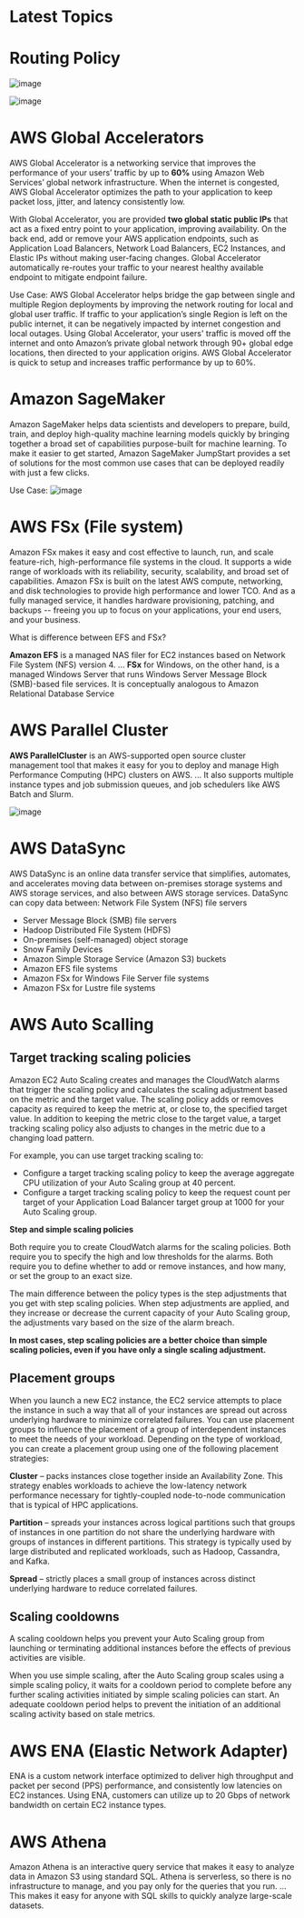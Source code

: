 # Latest Topics

# **Routing Policy**

![image](https://user-images.githubusercontent.com/17270996/150969956-c51871f2-109b-40bd-b584-b0c9faa92950.png)

![image](https://user-images.githubusercontent.com/17270996/150970423-670fbe4e-526d-457c-ac8d-438b7a08492f.png)

# **AWS Global Accelerators**

AWS Global Accelerator is a networking service that improves the performance of your users’ traffic by up to **60%** using Amazon Web Services’ global network infrastructure. When the internet is congested, AWS Global Accelerator optimizes the path to your application to keep packet loss, jitter, and latency consistently low.

With Global Accelerator, you are provided **two global static public IPs** that act as a fixed entry point to your application, improving availability. On the back end, add or remove your AWS application endpoints, such as Application Load Balancers, Network Load Balancers, EC2 Instances, and Elastic IPs without making user-facing changes. Global Accelerator automatically re-routes your traffic to your nearest healthy available endpoint to mitigate endpoint failure.

Use Case: AWS Global Accelerator helps bridge the gap between single and multiple Region deployments by improving the network routing for local and global user traffic. If traffic to your application’s single Region is left on the public internet, it can be negatively impacted by internet congestion and local outages. Using Global Accelerator, your users' traffic is moved off the internet and onto Amazon’s private global network through 90+ global edge locations, then directed to your application origins. AWS Global Accelerator is quick to setup and increases traffic performance by up to 60%.

# Amazon SageMaker

Amazon SageMaker helps data scientists and developers to prepare, build, train, and deploy high-quality machine learning models quickly by bringing together a broad set of capabilities purpose-built for machine learning. To make it easier to get started, Amazon SageMaker JumpStart provides a set of solutions for the most common use cases that can be deployed readily with just a few clicks.

Use Case:
![image](https://user-images.githubusercontent.com/17270996/150975041-783f4467-ba53-4e23-b15e-93ea03cf3493.png)

# AWS FSx (File system)

Amazon FSx makes it easy and cost effective to launch, run, and scale feature-rich, high-performance file systems in the cloud. It supports a wide range of workloads with its reliability, security, scalability, and broad set of capabilities. Amazon FSx is built on the latest AWS compute, networking, and disk technologies to provide high performance and lower TCO. And as a fully managed service, it handles hardware provisioning, patching, and backups -- freeing you up to focus on your applications, your end users, and your business.

What is difference between EFS and FSx?

**Amazon EFS** is a managed NAS filer for EC2 instances based on Network File System (NFS) version 4. ... **FSx** for Windows, on the other hand, is a managed Windows Server that runs Windows Server Message Block (SMB)-based file services. It is conceptually analogous to Amazon Relational Database Service

# AWS Parallel Cluster

**AWS ParallelCluster** is an AWS-supported open source cluster management tool that makes it easy for you to deploy and manage High Performance Computing (HPC) clusters on AWS. ... It also supports multiple instance types and job submission queues, and job schedulers like AWS Batch and Slurm.

![image](https://user-images.githubusercontent.com/17270996/150976798-b565d3bf-25d2-4394-83de-27b28134230f.png)

# AWS DataSync

AWS DataSync is an online data transfer service that simplifies, automates, and accelerates moving data between on-premises storage systems and AWS storage services, and also between AWS storage services. DataSync can copy data between:
Network File System (NFS) file servers

* Server Message Block (SMB) file servers
* Hadoop Distributed File System (HDFS)
* On-premises (self-managed) object storage
* Snow Family Devices
* Amazon Simple Storage Service (Amazon S3) buckets
* Amazon EFS file systems
* Amazon FSx for Windows File Server file systems
* Amazon FSx for Lustre file systems

# AWS Auto Scalling

## **Target tracking scaling policies**

Amazon EC2 Auto Scaling creates and manages the CloudWatch alarms that trigger the scaling policy and calculates the scaling adjustment based on the metric and the target value. The scaling policy adds or removes capacity as required to keep the metric at, or close to, the specified target value. In addition to keeping the metric close to the target value, a target tracking scaling policy also adjusts to changes in the metric due to a changing load pattern.

For example, you can use target tracking scaling to:

* Configure a target tracking scaling policy to keep the average aggregate CPU utilization of your Auto Scaling group at 40 percent.
* Configure a target tracking scaling policy to keep the request count per target of your Application Load Balancer target group at 1000 for your Auto Scaling group.

**Step and simple scaling policies**

Both require you to create CloudWatch alarms for the scaling policies. Both require you to specify the high and low thresholds for the alarms. Both require you to define whether to add or remove instances, and how many, or set the group to an exact size.

The main difference between the policy types is the step adjustments that you get with step scaling policies. When step adjustments are applied, and they increase or decrease the current capacity of your Auto Scaling group, the adjustments vary based on the size of the alarm breach.

**In most cases, step scaling policies are a better choice than simple scaling policies, even if you have only a single scaling adjustment.**

## **Placement groups**

When you launch a new EC2 instance, the EC2 service attempts to place the instance in such a way that all of your instances are spread out across underlying hardware to minimize correlated failures. You can use placement groups to influence the placement of a group of interdependent instances to meet the needs of your workload. Depending on the type of workload, you can create a placement group using one of the following placement strategies:

**Cluster** – packs instances close together inside an Availability Zone. This strategy enables workloads to achieve the low-latency network performance necessary for tightly-coupled node-to-node communication that is typical of HPC applications. 

**Partition** – spreads your instances across logical partitions such that groups of instances in one partition do not share the underlying hardware with groups of instances in different partitions. This strategy is typically used by large distributed and replicated workloads, such as Hadoop, Cassandra, and Kafka. 

**Spread** – strictly places a small group of instances across distinct underlying hardware to reduce correlated failures. 

## **Scaling cooldowns**

A scaling cooldown helps you prevent your Auto Scaling group from launching or terminating additional instances before the effects of previous activities are visible.

When you use simple scaling, after the Auto Scaling group scales using a simple scaling policy, it waits for a cooldown period to complete before any further scaling activities initiated by simple scaling policies can start. An adequate cooldown period helps to prevent the initiation of an additional scaling activity based on stale metrics. 

# AWS ENA (Elastic Network Adapter)

ENA is a custom network interface optimized to deliver high throughput and packet per second (PPS) performance, and consistently low latencies on EC2 instances. Using ENA, customers can utilize up to 20 Gbps of network bandwidth on certain EC2 instance types.

# AWS Athena

Amazon Athena is an interactive query service that makes it easy to analyze data in Amazon S3 using standard SQL. Athena is serverless, so there is no infrastructure to manage, and you pay only for the queries that you run. ... This makes it easy for anyone with SQL skills to quickly analyze large-scale datasets.
